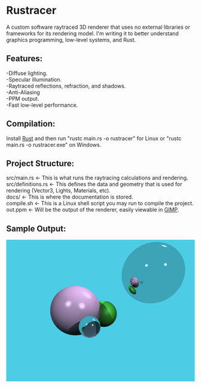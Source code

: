 # Rustracer
A custom software raytraced 3D renderer that uses no external libraries or frameworks for its rendering model. I'm writing it to better understand graphics programming, low-level systems, and Rust.

## Features:
-Diffuse lighting.\
-Specular illumination.\
-Raytraced reflections, refraction, and shadows.\
-Anti-Aliasing\
-PPM output.\
-Fast low-level performance.

## Compilation:
Install [Rust](https://www.rust-lang.org/tools/install) and then run "rustc main.rs -o rustracer" for Linux or "rustc main.rs -o rustracer.exe" on Windows.

## Project Structure:
src/main.rs <- This is what runs the raytracing calculations and rendering.\
src/definitions.rs <- This defines the data and geometry that is used for rendering (Vector3, Lights, Materials, etc).\
docs/ <- This is where the documentation is stored.\
compile.sh <- This is a Linux shell script you may run to compile the project.\
out.ppm <- Will be the output of the renderer, easily viewable in [GIMP](https://www.gimp.org/downloads/).

## Sample Output:
![A raytraced render from Rustracer.](out.png "Render")
